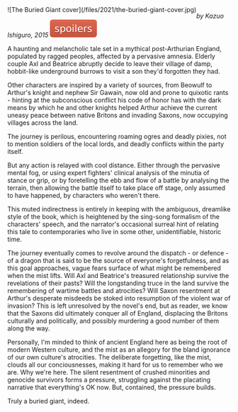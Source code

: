 <!--
.. title: The Buried Giant
.. slug: the-buried-giant
.. date: 2021-10-25 10:16:53 UTC-05:00
.. tags: media,book,fiction,novel,fantasy
-->

<span style="float: left">
![The Buried Giant cover](/files/2021/the-buried-giant-cover.jpg)
</span>

*by Kazuo Ishiguro, 2015* ![spoilers](/files/spoilers.svg)

A haunting and melancholic tale set in a mythical post-Arthurian England,
populated by ragged peoples, affected by a pervasive amnesia. Elderly couple
Axl and Beatrice abruptly decide to leave their village of damp, hobbit-like
underground burrows to visit a son they'd forgotten they had.

Other characters are inspired by a variety of sources, from Beowulf to Arthur's
knight and nephew Sir Gawain, now old and prone to quixotic rants - hinting at
the subconscious conflict his code of honor has with the dark means by which he
and other knights helped Arthur achieve the current uneasy peace between native
Britons and invading Saxons, now occupying villages across the land.

The journey is perilous, encountering roaming ogres and deadly pixies, not
to mention soldiers of the local lords, and deadly conflicts within the party
itself.

But any action is relayed with cool distance. Either through the pervasive
mental fog, or using expert fighters' clinical analysis of the minutia of
stance or grip, or by foretelling the ebb and flow of a battle by analysing the
terrain, then allowing the battle itself to take place off stage, only assumed
to have happened, by characters who weren't there.

This muted indirectness is entirely in keeping with the ambiguous, dreamlike
style of the book, which is heightened by the sing-song formalism of the
characters' speech, and the narrator's occasional surreal hint of relating this
tale to contemporaries who live in some other, unidentifiable, historic time.

The journey eventually comes to revolve around the dispatch - or defence - of a
dragon that is said to be the source of everyone's forgetfulness, and as this
goal approaches, vague fears surface of what might be remembered when the
mist lifts. Will Axl and Beatrice's treasured relationship survive the
revelations of their pasts? Will the longstanding truce in the land survive
the remembering of wartime battles and atrocities? Will Saxon resentment at
Arthur's desperate misdeeds be stoked into resumption of the violent war of
invasion? This is left unresolved by the novel's end, but as reader, we know
that the Saxons did ultimately conquer all of England, displacing the Britons
culturally and politically, and possibly murdering a good number of them along
the way.

Personally, I'm minded to think of ancient England here as being the root of
modern Western culture, and the mist as an allegory for the bland ignorance of
our own culture's atrocities. The deliberate forgetting, like the mist, clouds
all our conciousnesses, making it hard for us to remember who we are. Why we're
here. The silent resentment of crushed minorities and genocide survivors forms
a pressure, struggling against the placating narrative that everything's OK
now. But, contained, the pressure builds.

Truly a buried giant, indeed.

<br style="clear: left" />

